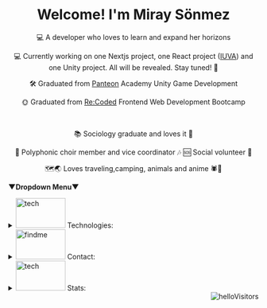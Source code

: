 #  <h1 align="center">  Welcome! I'm Miray Sönmez</h1>

<p align=center>💻 A developer who loves to learn and expand her horizons</p>
<p align=center>💻 Currently working on one Nextjs project, one React project (<a href="https://github.com/chiturca/iuva" target="_blank" rel="noreferrer">IUVA</a>) and one Unity project. All will be revealed. Stay tuned! 🤩 </p>
<p align=center>🛠️ Graduated from <a href="https://www.panteon.games/en/" target="_blank" rel="noreferrer">Panteon</a> Academy Unity Game Development</p>
<p align=center>🌞 Graduated from <a href="https://re-coded.com/" target="_blank" rel="noreferrer">Re:Coded</a> Frontend Web Development Bootcamp</p>
<br />
<p align=center>📚 Sociology graduate and loves it 🌟</p>
<p align=center>🎼 Polyphonic choir member and vice coordinator 🎶 🆘 Social volunteer 🤝 </p>
<p align=center>🗺️🌏 Loves traveling,camping, animals and anime 🕷🐶</p>


 **▼Dropdown Menu▼**
<details>
<summary><picture><img src="https://i.pinimg.com/originals/0a/25/ab/0a25abe79f17f1f817250e16f078c9e7.gif" alt="tech" width="100" height="60"/></picture> Technologies:</summary>
  
<p align=center><a href="https://developer.mozilla.org/en-US/docs/Web/JavaScript" target="_blank" rel="noreferrer"> <img src="https://cdn.jsdelivr.net/gh/devicons/devicon/icons/javascript/javascript-original.svg" alt="js" width="40" height="40"/> </a>
<a href="https://reactjs.org/" target="_blank" rel="noreferrer"> <img src="https://cdn.jsdelivr.net/gh/devicons/devicon/icons/react/react-original.svg" alt="react" width="40" height="40"/> </a>
<a href="https://redux.js.org/" target="_blank" rel="noreferrer"> <img src="https://cdn.jsdelivr.net/gh/devicons/devicon/icons/redux/redux-original.svg" alt="redux" width="40" height="40"/> </a>
<a href="https://firebase.google.com/" target="_blank" rel="noreferrer"> <img src="https://cdn.jsdelivr.net/gh/devicons/devicon/icons/firebase/firebase-plain.svg" alt="firebase" width="40" height="40"/> </a>
<a href="https://jestjs.io/" target="_blank" rel="noreferrer"> <img src="https://cdn.jsdelivr.net/gh/devicons/devicon/icons/jest/jest-plain.svg" alt="jest" width="40" height="40"/> </a>
<a href="https://eslint.org/" target="_blank" rel="noreferrer"> <img src="https://cdn.jsdelivr.net/gh/devicons/devicon/icons/eslint/eslint-original.svg" alt="eslint" width="40" height="40"/> </a>
<a href="https://www.npmjs.com/" target="_blank" rel="noreferrer"> <img src="https://cdn.jsdelivr.net/gh/devicons/devicon/icons/npm/npm-original-wordmark.svg" alt="npm" width="40" height="40"/> </a>
<a href="https://ubuntu.com/" target="_blank" rel="noreferrer"> <img src="https://cdn.jsdelivr.net/gh/devicons/devicon/icons/ubuntu/ubuntu-plain.svg" alt="ubuntu" width="40" height="40"/> </a>
<a href="https://code.visualstudio.com/" target="_blank" rel="noreferrer"> <img src="https://cdn.jsdelivr.net/gh/devicons/devicon/icons/vscode/vscode-original.svg" alt="vscode" width="40" height="40"/> </a>
<a href="https://git-scm.com/" target="_blank" rel="noreferrer"> <img src="https://cdn.jsdelivr.net/gh/devicons/devicon/icons/git/git-original.svg" alt="git" width="40" height="40"/> </a>          
<a href="https://www.w3schools.com/html/html_intro.asp" target="_blank" rel="noreferrer"> <img src="https://cdn.jsdelivr.net/gh/devicons/devicon/icons/html5/html5-original.svg" alt="html" width="40" height="40"/> </a>
<a href="https://www.w3schools.com/css/css_intro.asp" target="_blank" rel="noreferrer"> <img src="https://cdn.jsdelivr.net/gh/devicons/devicon/icons/css3/css3-original.svg" alt="css" width="40" height="40"/> </a>
<a href="https://tailwindcss.com/" target="_blank" rel="noreferrer"> <img src="https://cdn.jsdelivr.net/gh/devicons/devicon/icons/tailwindcss/tailwindcss-plain.svg" alt="tailwind" width="40" height="40"/> </a>
<a href="https://getbootstrap.com/" target="_blank" rel="noreferrer"> <img src="https://cdn.jsdelivr.net/gh/devicons/devicon/icons/bootstrap/bootstrap-original.svg" alt="bootstrap" width="40" height="40"/> </a>
<a href="https://www.figma.com/" target="_blank" rel="noreferrer"> <img src="https://cdn.jsdelivr.net/gh/devicons/devicon/icons/figma/figma-original.svg" alt="figma" width="40" height="40"/> </a>
<a href="https://unity.com/" target="_blank" rel="noreferrer"> <img src="https://cdn.jsdelivr.net/gh/devicons/devicon/icons/unity/unity-original.svg" alt="unity" width="40" height="40" style="background-color:#2e3136"/> </a>
<a href="https://en.wikipedia.org/wiki/C_Sharp_(programming_language)#:~:text=C%23%20(pronounced%20See%20sharp)%20is,and%20component-oriented%20programming%20disciplines." target="_blank" rel="noreferrer"> <img src="https://cdn.jsdelivr.net/gh/devicons/devicon/icons/csharp/csharp-original.svg" alt="csharp" width="40" height="40"/> </a></p>

  <p align=center>(You may learn more via clicking on the items)</p>
</details>

<details>
<summary><picture><img src="https://data.whicdn.com/images/328780312/original.gif" alt="findme" width="100" height="60"/></picture> Contact:</summary>
<p align=center> <a href="https://www.linkedin.com/in/miraysonmez" target="_blank" rel="noreferrer"> <img src="https://img.shields.io/badge/linkedin-%230077B5.svg?&style=for-the-badge&logo=linkedin&logoColor=white" height=23> </a> <a href="mailto:sonmezmiray@gmail.com" target="_blank"><img src="https://img.shields.io/badge/Gmail-D14836?style=for-the-badge&logo=gmail&logoColor=white" height=23></a> <a href="https://discord.com/users/690594490003488818" target="_blank"><img src="https://img.shields.io/badge/Discord-5865F2?style=for-the-badge&logo=discord&logoColor=white" height=23></a> </p>
</details>

<details>
<summary><picture><img src="https://media.tenor.com/_KsnH9YVT5QAAAAC/kakashi.gif" alt="tech" width="100" height="60"/></picture> Stats:</summary>
<p align="center"> <img alt="chiturca's streak" src="https://streak-stats.demolab.com/?user=chiturca&theme=radical&hide_border=true" height="150" /></p>
<p align="center"> <img alt="chiturca's most used languages" src="https://github-readme-stats.anuraghazra1.vercel.app/api/top-langs/?username=chiturca&langs_count=8&hide_border=true&layout=compact&bg_color=30,f5a99a,904e95&title_color=fff&text_color=fff&icon_color=fff" height="150"/>
<img alt="chiturca's github stats" src="https://github-readme-stats.anuraghazra1.vercel.app/api?username=chiturca&show_icons=true&hide_border=true&count_private=true&include_all_commits=true&bg_color=70,904e95,f57353&title_color=fff&text_color=fff&icon_color=fff" height="150" /></p>
</details>


<img align="right" src="https://visitor-badge.laobi.icu/badge?page_id=/chiturca/chiturca&left_color=red&right_color=purple&left_text=Hello%20Visitors" alt="helloVisitors" >

